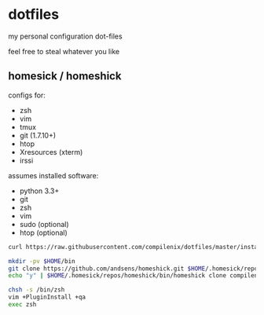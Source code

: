 dotfiles
========

my personal configuration dot-files

feel free to steal whatever you like

homesick / homeshick
--------------------

configs for:
 - zsh
 - vim
 - tmux
 - git (1.7.10+)
 - htop
 - Xresources (xterm)
 - irssi

assumes installed software:
 - python 3.3+
 - git
 - zsh
 - vim
 - sudo (optional)
 - htop (optional)

```sh
curl https://raw.githubusercontent.com/compilenix/dotfiles/master/install.sh | bash
```

```sh
mkdir -pv $HOME/bin
git clone https://github.com/andsens/homeshick.git $HOME/.homesick/repos/homeshick
echo "y" | $HOME/.homesick/repos/homeshick/bin/homeshick clone compilenix/dotfiles

chsh -s /bin/zsh
vim +PluginInstall +qa
exec zsh
```

